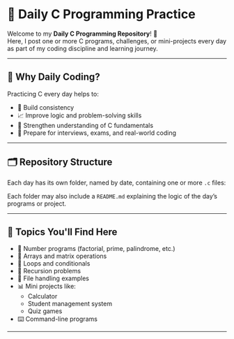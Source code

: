 # 📅 Daily C Programming Practice

Welcome to my **Daily C Programming Repository**! 🚀  
Here, I post one or more C programs, challenges, or mini-projects every day as part of my coding discipline and learning journey.

---

## 🧠 Why Daily Coding?

Practicing C every day helps to:
- 🔄 Build consistency
- 📈 Improve logic and problem-solving skills
- 🧱 Strengthen understanding of C fundamentals
- 🎯 Prepare for interviews, exams, and real-world coding

---

## 🗂️ Repository Structure

Each day has its own folder, named by date, containing one or more `.c` files:


Each folder may also include a `README.md` explaining the logic of the day’s programs or project.

---

## 📌 Topics You'll Find Here

- 🔢 Number programs (factorial, prime, palindrome, etc.)
- 🧮 Arrays and matrix operations
- 🔁 Loops and conditionals
- 🧠 Recursion problems
- 📂 File handling examples
- 📊 Mini projects like:
  - Calculator
  - Student management system
  - Quiz games
- ⌨️ Command-line programs

---


